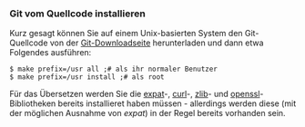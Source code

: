 ### Git vom Quellcode installieren ###

Kurz gesagt können Sie auf einem Unix-basierten System den Git-Quellcode
von der [Git-Downloadseite](http://git-scm.com/download) herunterladen
und dann etwa Folgendes ausführen:

    $ make prefix=/usr all ;# als ihr normaler Benutzer
    $ make prefix=/usr install ;# als root

Für das Übersetzen werden Sie die
[expat](http://expat.sourceforge.net/)-,
[curl](http://curl.linux-mirror.org)-, [zlib](http://www.zlib.net)- und
[openssl](http://www.openssl.org)-Bibliotheken bereits installieret
haben müssen - allerdings werden diese (mit der möglichen Ausnahme von
*expat*) in der Regel bereits vorhanden sein.
